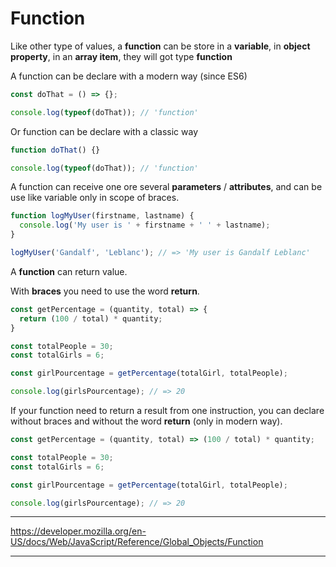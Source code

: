 # Function

Like other type of values, a **function** can be store in a **variable**, in **object property**, in an **array item**, they will got type **function**

A function can be declare with a modern way (since ES6)

```js
const doThat = () => {};

console.log(typeof(doThat)); // 'function'
```

Or function can be declare with a classic way

```js
function doThat() {}

console.log(typeof(doThat)); // 'function'
```

A function can receive one ore several **parameters** / **attributes**, and can be use like variable only in scope of braces.

```js
function logMyUser(firstname, lastname) {
  console.log('My user is ' + firstname + ' ' + lastname);
}

logMyUser('Gandalf', 'Leblanc'); // => 'My user is Gandalf Leblanc'
```

A **function** can return value.

With **braces** you need to use the word **return**.

```js
const getPercentage = (quantity, total) => {
  return (100 / total) * quantity;
}

const totalPeople = 30;
const totalGirls = 6;

const girlPourcentage = getPercentage(totalGirl, totalPeople);

console.log(girlsPourcentage); // => 20

```

If your function need to return a result from one instruction, you can declare without braces and without the word **return** (only in modern way).

```js
const getPercentage = (quantity, total) => (100 / total) * quantity;

const totalPeople = 30;
const totalGirls = 6;

const girlPourcentage = getPercentage(totalGirl, totalPeople);

console.log(girlsPourcentage); // => 20

```

---
https://developer.mozilla.org/en-US/docs/Web/JavaScript/Reference/Global_Objects/Function

---